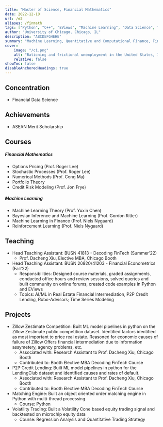 ```yaml
---
title: "Master of Science, Financial Mathematics" 
date: 2022-12-10
url: /e2
aliases: /finmath
tags: ["Python", "C++", "EViews", "Machine Learning", "Data Science", "Options Pricing", "Quant Finance"]
author: "University of Chicago, Chicago, IL"
description: "ABCDEFGHEHE" 
summary: "Machine Learning, Quantitative and Computational Finance, Financial Data Science" 
cover:
    image: "/c1.png"
    alt: "Rationing and frictional unemployment in the United States, 1964–2009"
    relative: false
showToc: false
disableAnchoredHeadings: true
---
```

## Concentration

+ Financial Data Science

## Achievements

+ ASEAN Merit Scholarship

## Courses

##### Financial Mathematics

+ Options Pricing (Prof. Roger Lee)
+ Stochastic Processes (Prof. Roger Lee)
+ Numerical Methods (Prof. Cong Ma)
+ Portfolio Theory
+ Credit Risk Modeling (Prof. Jon Frye)

##### Machine Learning

+ Machine Learning Theory (Prof. Yuxin Chen)
+ Bayesian Inference and Machine Learning (Prof. Gordon Ritter)
+ Machine Learning in Finance (Prof. Niels Nygaard)
+ Reinforcement Learning (Prof. Niels Nygaard)

## Teaching

+ Head Teaching Assistant: BUSN 41813 - Decoding FinTech (Summer'22)
  + Prof. Dacheng Xiu, Elective MBA, Chicago Booth
+ Head Teaching Assistant: BUSN 20820/41203 - Financial Econometrics (Fall'22)
  + Responsibilities: Designed course materials, graded assignments, conducted office hours and review sessions, solved queries and built community on online forums, created code examples in Python and EViews
  + Topics: AI/ML in Real Estate Financial Intermediation, P2P Credit Lending, Robo-Advisors; Time Series Modeling

## Projects

+ Zillow Zestimate Competition: Built ML model pipelines in python on the Zillow Zestimate public competition dataset. Identified factors identified as most important to price real estate. Reasoned for economic causes of failure of Zillow Offers financial intermediation due to information assymetery, agency problems, etc.
  + Associated with: Research Assistant to Prof. Dacheng Xiu, Chicago Booth
  + Contributed to: Booth Elective MBA Decoding FinTech Course
+ P2P Credit Lending: Built ML model pipelines in python for the LendingClub dataset and identified causes and rates of default.
  + Associated with: Research Assistant to Prof. Dacheng Xiu, Chicago Booth
  + Contributed to: Booth Elective MBA Decoding FinTech Course
+ Matching Engine: Built an object oriented order matching engine in Python with multi-thread processing
  + Course: Python
+ Volatility Trading: Built a Volatility Cone based equity trading signal and backtested on microchip equity data
  + Course: Regression Analysis and Quantitative Trading Strategy
